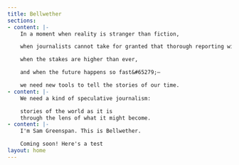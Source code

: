 ```yaml
---
title: Bellwether
sections:
- content: |-
    In a moment when reality is stranger than fiction,

    when journalists cannot take for granted that thorough reporting will be believed,

    when the stakes are higher than ever,

    and when the future happens so fast&#65279;—

    we need new tools to tell the stories of our time.
- content: |-
    We need a kind of speculative journalism:

    stories of the world as it is
    through the lens of what it might become.
- content: |-
    I'm Sam Greenspan. This is Bellwether.

    Coming soon! Here's a test
layout: home
---
```


